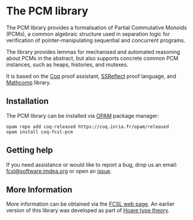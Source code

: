 # The PCM library

The PCM library provides a formalisation of Partial Commutative Monoids (PCMs),
a common algebraic structure used in separation logic for verification of
pointer-manipulating sequential and concurrent programs.

The library provides lemmas for mechanised and automated reasoning about PCMs
in the abstract, but also supports concrete common PCM instances, such as heaps,
histories, and mutexes.

It is based on the [Coq](https://coq.inria.fr) proof assistant,
[SSReflect](https://coq.inria.fr/distrib/current/refman/ssreflect.html)
proof language, and [Mathcomp](https://github.com/math-comp/math-comp) library.

## Installation

The PCM library can be installed via [OPAM](https://opam.ocaml.org) package manager:

```
opam repo add coq-released https://coq.inria.fr/opam/released
opam install coq-fcsl-pcm
```

## Getting help

If you need assistance or would like to report a bug, drop us an email:
<fcsl@software.imdea.org>
or open an [issue](https://github.com/imdea-software/fcsl-pcm/issues).

## More Information

More information can be obtained via the [FCSL web page](https://software.imdea.org/fcsl/).
An earlier version of this library was developed as part of [Hoare type theory](https://software.imdea.org/~aleks/htt/).

